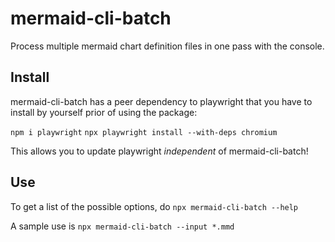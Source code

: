 # mermaid-cli-batch

Process multiple mermaid chart definition files in one pass with the console.

## Install

mermaid-cli-batch has a peer dependency to playwright that you have to install by yourself prior of using the package:

`npm i playwright`
`npx playwright install --with-deps chromium`

This allows you to update playwright *independent* of mermaid-cli-batch!

## Use

To get a list of the possible options, do `npx mermaid-cli-batch --help`

A sample use is `npx mermaid-cli-batch --input *.mmd`
